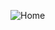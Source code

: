 ![Home](https://github.com/lipeA/App-Produtores/assets/45512256/4a24a3f1-936f-49e4-8eb2-29fdeebe8af9)

